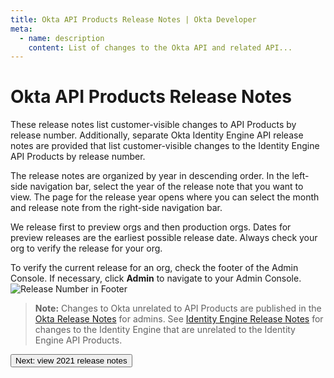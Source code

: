 ```yaml
---
title: Okta API Products Release Notes | Okta Developer
meta:
  - name: description
    content: List of changes to the Okta API and related API...
---
```


# Okta API Products Release Notes

These release notes list customer-visible changes to API Products by release number. Additionally, separate Okta Identity Engine API release notes are provided that list customer-visible changes to the Identity Engine API Products by release number.

The release notes are organized by year in descending order. In the left-side navigation bar, select the year of the release note that you want to view. The page for the release year opens where you can select the month and release note from the right-side navigation bar.

We release first to preview orgs and then production orgs. Dates for preview releases are the earliest possible release date. Always check your org to verify the release for your org.

To verify the current release for an org, check the footer of the Admin Console. If necessary, click **Admin** to navigate to your Admin Console.<br>
![Release Number in Footer](/img/release_notes/version_footer.png)

> **Note:** Changes to Okta unrelated to API Products are published in the [Okta Release Notes](https://help.okta.com/en/prod/okta_help_CSH.htm#ext_okta_relnotes) for admins. See [Identity Engine Release Notes](https://help.okta.com/oie/en-us/Content/Topics/ReleaseNotes/oie-relnotes.htm) for changes to the Identity Engine that are unrelated to the Identity Engine API Products.

<div class="next-section">
  <RouterLink to='/docs/release-notes/2021'>
    <button class="button is-button-cerise is-button-small">
      <span>Next: view 2021 release notes</span>
    </button>
  </RouterLink>
</div>
